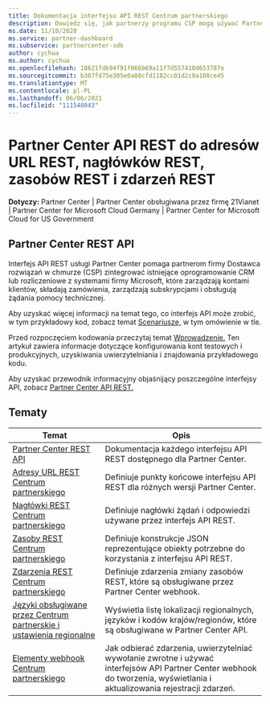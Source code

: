```yaml
---
title: Dokumentacja interfejsu API REST Centrum partnerskiego
description: Dowiedz się, jak partnerzy programu CSP mogą używać Partner Center API REST w celu zintegrowania oprogramowania CRM i rozliczeń z systemami firmy Microsoft w celu lepszego zarządzania kontami klientów.
ms.date: 11/10/2020
ms.service: partner-dashboard
ms.subservice: partnercenter-sdk
author: cychua
ms.author: cychua
ms.openlocfilehash: 18621fdb94f91f066b69a11f7d557410d653787e
ms.sourcegitcommit: b307fd75e305e0a88cfd1182cc01d2c9a108ce45
ms.translationtype: MT
ms.contentlocale: pl-PL
ms.lasthandoff: 06/06/2021
ms.locfileid: "111548043"
---
```

# <a name="partner-center-rest-api-reference-to-rest-urls-rest-headers-rest-resources-and-rest-events"></a>Partner Center API REST do adresów URL REST, nagłówków REST, zasobów REST i zdarzeń REST

**Dotyczy:** Partner Center | Partner Center obsługiwana przez firmę 21Vianet | Partner Center for Microsoft Cloud Germany | Partner Center for Microsoft Cloud for US Government

## <a name="partner-center-rest-api"></a>Partner Center REST API

Interfejs API REST usługi Partner Center pomaga partnerom firmy Dostawca rozwiązań w chmurze (CSP) zintegrować istniejące oprogramowanie CRM lub rozliczeniowe z systemami firmy Microsoft, które zarządzają kontami klientów, składają zamówienia, zarządzają subskrypcjami i obsługują żądania pomocy technicznej.

Aby uzyskać więcej informacji na temat tego, co interfejs API może zrobić, w tym przykładowy kod, zobacz temat [Scenariusze,](scenarios.md) w tym omówienie w tle.

Przed rozpoczęciem kodowania przeczytaj temat [Wprowadzenie.](get-started.md) Ten artykuł zawiera informacje dotyczące konfigurowania kont testowych i produkcyjnych, uzyskiwania uwierzytelniania i znajdowania przykładowego kodu.

Aby uzyskać przewodnik informacyjny objaśnijący poszczególne interfejsy API, zobacz [Partner Center API REST.](/rest/api/partner-center-rest/)

## <a name="topics"></a>Tematy

| Temat | Opis |
| ----- | ----------- |
| [Partner Center REST API](/rest/api/partner-center-rest/) | Dokumentacja każdego interfejsu API REST dostępnego dla Partner Center. |
| [Adresy URL REST Centrum partnerskiego](partner-center-rest-urls.md) | Definiuje punkty końcowe interfejsu API REST dla różnych wersji Partner Center. |
| [Nagłówki REST Centrum partnerskiego](headers.md) | Definiuje nagłówki żądań i odpowiedzi używane przez interfejs API REST. |
| [Zasoby REST Centrum partnerskiego](partner-center-rest-resources.md) | Definiuje konstrukcje JSON reprezentujące obiekty potrzebne do korzystania z interfejsu API REST. |
| [Zdarzenia REST Centrum partnerskiego](partner-center-webhook-events.md) | Definiuje zdarzenia zmiany zasobów REST, które są obsługiwane przez Partner Center webhook. |
| [Języki obsługiwane przez Centrum partnerskie i ustawienia regionalne](partner-center-supported-languages-and-locales.md) | Wyświetla listę lokalizacji regionalnych, języków i kodów krajów/regionów, które są obsługiwane w Partner Center API. |
| [Elementy webhook Centrum partnerskiego](partner-center-webhooks.md) | Jak odbierać zdarzenia, uwierzytelniać wywołanie zwrotne i używać interfejsów API Partner Center webhook do tworzenia, wyświetlania i aktualizowania rejestracji zdarzeń. |
